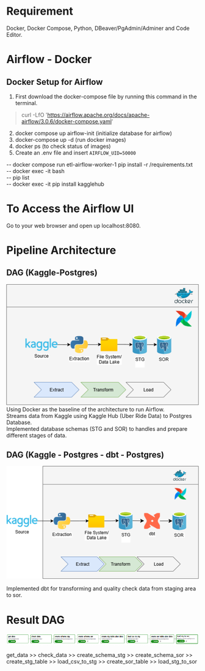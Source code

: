 
# Requirement
Docker, Docker Compose, Python, DBeaver/PgAdmin/Adminer and Code Editor.

# Airflow - Docker
## Docker Setup for Airflow
1. First download the docker-compose file by running this command in the terminal.

> curl -LfO 'https://airflow.apache.org/docs/apache-airflow/3.0.6/docker-compose.yaml'

2. docker compose up airflow-init (initialize database for airflow)
3. docker-compose up -d (run docker images)
4. docker ps  (to check status of images)
5. Create an .env file and insert `AIRFLOW_UID=50000` 

-- docker compose run etl-airflow-worker-1 pip install -r /requirements.txt <br>
-- docker exec -it <etl-airflow-worker-1> bash <br>
-- pip list <br>
-- docker exec -it <etl-airflow-worker-1> pip install kagglehub <br>

# To Access the Airflow UI

Go to your web browser and open up localhost:8080.


# Pipeline Architecture 
## DAG (Kaggle-Postgres)
![Pipeline Diagram 1](images/Pipeline-Kaggle-Postgre.drawio.png)
Using Docker as the baseline of the architecture to run Airflow. \
Streams data from Kaggle using Kaggle Hub (Uber Ride Data) to Postgres Database. \
Implemented database schemas (STG and SOR) to handles and prepare different stages of data.

## DAG (Kaggle - Postgres - dbt - Postgres)
![Pipeline Diagram 2](images/architecture.png)

Implemented dbt for transforming and quality check data from staging area to sor.


# Result DAG 

![DAG](images/GRAPH.png)

get_data >> check_data >> create_schema_stg >> create_schema_sor >> create_stg_table >> load_csv_to_stg >> create_sor_table >> load_stg_to_sor


